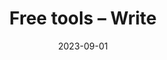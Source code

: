 ---
title: Free tools – Write
date: 2023-09-01
description: 
link: https://write.co.nz/resources/free-tools/
pricing: 
tags: 
- Tools
- Tips
- Writing
categories: 
- Content
---